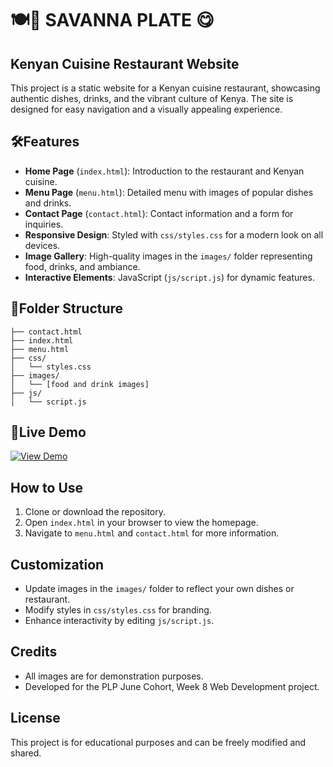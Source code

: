 # 🍽🍖 SAVANNA PLATE 😋
## Kenyan Cuisine Restaurant Website

This project is a static website for a Kenyan cuisine restaurant, showcasing authentic dishes, drinks, and the vibrant culture of Kenya. The site is designed for easy navigation and a visually appealing experience.

## 🛠Features
- **Home Page** (`index.html`): Introduction to the restaurant and Kenyan cuisine.
- **Menu Page** (`menu.html`): Detailed menu with images of popular dishes and drinks.
- **Contact Page** (`contact.html`): Contact information and a form for inquiries.
- **Responsive Design**: Styled with `css/styles.css` for a modern look on all devices.
- **Image Gallery**: High-quality images in the `images/` folder representing food, drinks, and ambiance.
- **Interactive Elements**: JavaScript (`js/script.js`) for dynamic features.

## 📂Folder Structure
```
├── contact.html
├── index.html
├── menu.html
├── css/
│   └── styles.css
├── images/
│   └── [food and drink images]
├── js/
│   └── script.js
```
## 🚀Live Demo
[![View Demo](https://img.shields.io/badge/View-Demo-brightgreen?style=for-the-badge)](https://savanna-plate.vercel.app/)

## How to Use
1. Clone or download the repository.
2. Open `index.html` in your browser to view the homepage.
3. Navigate to `menu.html` and `contact.html` for more information.

## Customization
- Update images in the `images/` folder to reflect your own dishes or restaurant.
- Modify styles in `css/styles.css` for branding.
- Enhance interactivity by editing `js/script.js`.

## Credits
- All images are for demonstration purposes.
- Developed for the PLP June Cohort, Week 8 Web Development project.

## License
This project is for educational purposes and can be freely modified and shared.
